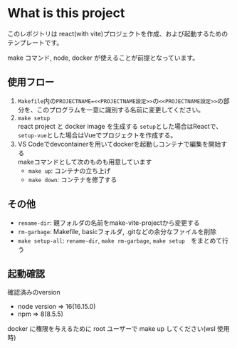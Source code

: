 # What is this project

このレポジトリは react(with vite)プロジェクトを作成、および起動するためのテンプレートです。

make コマンド, node, docker が使えることが前提となっています。

## 使用フロー

1. `Makefile`内の`PROJECTNAME=<<PROJECTNAME設定>>`の`<<PROJECTNAME設定>>`の部分を、このプログラムを一意に識別する名前に変更してください。
2. `make setup`<br/>
   react project と docker image を生成する
   `setup`とした場合はReactで、`setup-vue`とした場合はVueでプロジェクトを作成する。
3. VS Codeでdevcontainerを用いてdockerを起動しコンテナで編集を開始する<br/>
   makeコマンドとして次のものも用意しています
   - `make up`: コンテナの立ち上げ
   - `make down`: コンテナを修了する

## その他

- `rename-dir`: 親フォルダの名前をmake-vite-projectから変更する
- `rm-garbage`: Makefile, basicフォルダ, .gitなどの余分なファイルを削除
- `make setup-all`: `rename-dir`, `make rm-garbage`, `make setup`　をまとめて行う

## 起動確認

確認済みのversion

- node version => 16(16.15.0)
- npm => 8(8.5.5)

docker に権限を与えるために root ユーザーで make up してください(wsl 使用時)
